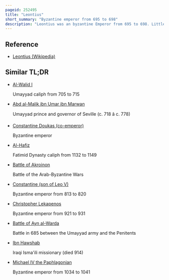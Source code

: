 ```yaml
---
pageid: 252495
title: "Leontius"
short_summary: "Byzantine emperor from 695 to 698"
description: "Leontius was an byzantine Emperor from 695 to 698. Little is known about his early Life other than that he was born in Isauria in Asia Minor. He was given the Title Patrikios and under Emperor Constantine Iv made Strategos of the anatolic Theme. During the early Years of justinian Ii's Reign he led Forces against umayyads securing Victory and forcing the umayyad Caliph abd al-malik Ibn Marwan to sue for Peace."
---
```


## Reference

- [Leontius (Wikipedia)](https://en.wikipedia.org/?curid=252495)

## Similar TL;DR

- [Al-Walid I](/tldr/en/al-walid-i)

  Umayyad caliph from 705 to 715

- [Abd al-Malik ibn Umar ibn Marwan](/tldr/en/abd-al-malik-ibn-umar-ibn-marwan)

  Umayyad prince and governor of Seville (c. 718 â c. 778)

- [Constantine Doukas (co-emperor)](/tldr/en/constantine-doukas-co-emperor)

  Byzantine emperor

- [Al-Hafiz](/tldr/en/al-hafiz)

  Fatimid Dynasty caliph from 1132 to 1149

- [Battle of Akroinon](/tldr/en/battle-of-akroinon)

  Battle of the Arab-Byzantine Wars

- [Constantine (son of Leo V)](/tldr/en/constantine-son-of-leo-v)

  Byzantine emperor from 813 to 820

- [Christopher Lekapenos](/tldr/en/christopher-lekapenos)

  Byzantine emperor from 921 to 931

- [Battle of Ayn al-Warda](/tldr/en/battle-of-ayn-al-warda)

  Battle in 685 between the Umayyad army and the Penitents

- [Ibn Hawshab](/tldr/en/ibn-hawshab)

  Iraqi Isma'ili missionary (died 914)

- [Michael IV the Paphlagonian](/tldr/en/michael-iv-the-paphlagonian)

  Byzantine emperor from 1034 to 1041
